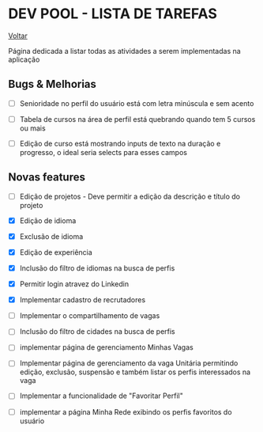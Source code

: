 # DEV POOL - LISTA DE TAREFAS  
[Voltar](/README.md)

Página dedicada a listar todas as atividades a serem implementadas na aplicação

## Bugs & Melhorias
- [ ] Senioridade no perfil do usuário está com letra minúscula e sem acento
- [ ] Tabela de cursos na área de perfil está quebrando quando tem 5 cursos ou mais
- [ ] Edição de curso está mostrando inputs de texto na duração e progresso, o ideal seria selects para esses campos

 
## Novas features
- [ ] Edição de projetos - Deve permitir a edição da descrição e título do projeto
- [X] Edição de idioma
- [X] Exclusão de idioma
- [X] Edição de experiência
- [X] Inclusão do filtro de idiomas na busca de perfis
- [X] Permitir login atravez do Linkedin
- [X] Implementar cadastro de recrutadores
- [ ] Implementar o compartilhamento de vagas
- [ ] Inclusão do filtro de cidades na busca de perfis
- [ ] implementar página de gerenciamento Minhas Vagas
- [ ] Implementar página de gerenciamento da vaga Unitária permitindo edição, exclusão, suspensão e também listar os perfis interessados na vaga
- [ ] Implementar a funcionalidade de "Favoritar Perfil"
- [ ] implementar a página Minha Rede exibindo os perfis favoritos do usuário







